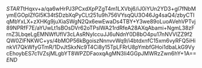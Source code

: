 $START$tHqxv+a/qa6wHrPJ3PCxdXpPZgT4m1LXVbj6/iJ0iYUn2YD3+gl7fNbMymEGOpIZfGl5K34tSDzbXqPyCLt251u9h756VYsqQU3O46Jg4saQ4/zbyCTIqMbYxLX+zXHKg9juXiaSWgN2Qx6ewEwaDs4TBY+Y3we89oLuoAVehVPTvj89NPRfF7E/aYUwLt1sBOsDVr62oTPslWA21rdRfeA28AXqAbami+NgmL38zFrnZ3LbqeLgEMNWfUflV3cLAsRNyIccuJJ6uNdnY0D8bO4pu17nNVVlZZ9f2QW0ZlFNKWC+ys/4bMOP56kBgoiszNnnvvWq9/i4btdxnfC15xm6vyRFQ5iHinkVI7QkWfyGTmR/1DvJtSkxNc9T4Ci8y15TpLFRrU8pYmbfGHoi1dbaLkG9VycEhoybES7c1VZsjMLgbYT8WPZDFaoxqAgMN3Ii4GGpJMWRzZwn6hY+1A==$END$
